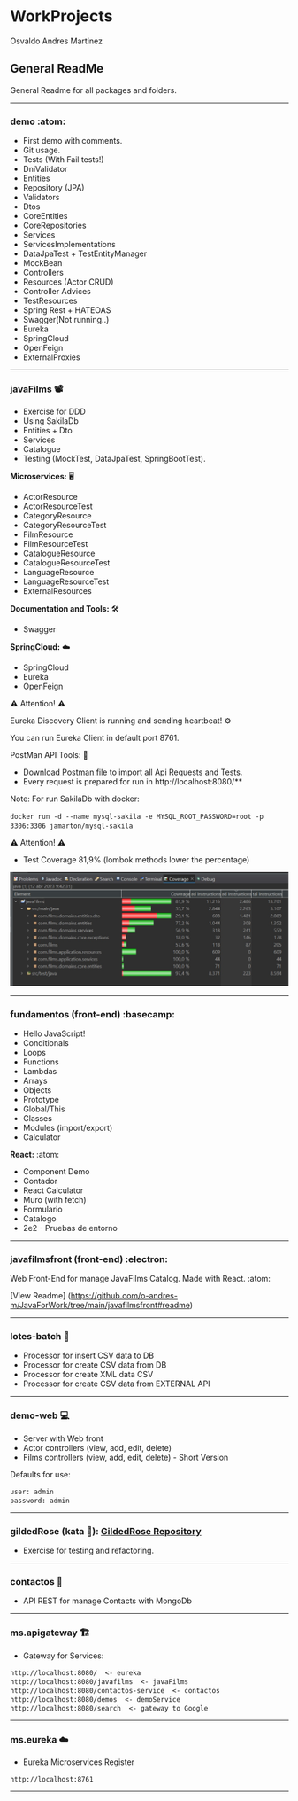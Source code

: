 # WorkProjects

Osvaldo Andres Martinez

## General ReadMe

General Readme for all packages and folders.

---


### demo :atom:

- First demo with comments.
- Git usage.
- Tests (With Fail tests!)
- DniValidator
- Entities
- Repository (JPA)
- Validators
- Dtos
- CoreEntities
- CoreRepositories
- Services
- ServicesImplementations
- DataJpaTest + TestEntityManager
- MockBean
- Controllers
- Resources (Actor CRUD)
- Controller Advices
- TestResources
- Spring Rest + HATEOAS
- Swagger(Not running..)
- Eureka
- SpringCloud
- OpenFeign
- ExternalProxies

---


### javaFilms :film_projector:

- Exercise for DDD
- Using SakilaDb
- Entities + Dto
- Services
- Catalogue
- Testing (MockTest, DataJpaTest, SpringBootTest).


 **Microservices:** :desktop_computer:
 
- ActorResource
- ActorResourceTest
- CategoryResource
- CategoryResourceTest
- FilmResource
- FilmResourceTest
- CatalogueResource
- CatalogueResourceTest
- LanguageResource
- LanguageResourceTest
- ExternalResources

 **Documentation and Tools:** :hammer_and_wrench:
 
- Swagger

 **SpringCloud:** :cloud:
 
- SpringCloud
- Eureka
- OpenFeign

:warning: Attention! :warning:

Eureka Discovery Client is running and sending heartbeat! :gear:

You can run Eureka Client in default port 8761.

 PostMan API Tools: :triangular_flag_on_post:

- [Download Postman file](/files/JavaFilms_V1.postman_collection) to import all Api Requests and Tests.
- Every request is prepared for run in http://localhost:8080/**


Note: For run SakilaDb with docker:

`docker run -d --name mysql-sakila -e MYSQL_ROOT_PASSWORD=root -p 3306:3306 jamarton/mysql-sakila`


:warning: Attention! :warning:

- Test Coverage 81,9% (lombok methods lower the percentage)



![Tests](/files/javaFilm_testsCoverage_v4.jpg)


---


### fundamentos (front-end) :basecamp:

- Hello JavaScript!
- Conditionals
- Loops
- Functions
- Lambdas
- Arrays
- Objects
- Prototype
- Global/This
- Classes
- Modules (import/export)
- Calculator


**React:** :atom:

- Component Demo
- Contador
- React Calculator
- Muro (with fetch)
- Formulario
- Catalogo
- 2e2 - Pruebas de entorno

---

### javafilmsfront (front-end) :electron:

Web Front-End for manage JavaFilms Catalog. Made with React. :atom:

[View Readme] (https://github.com/o-andres-m/JavaForWork/tree/main/javafilmsfront#readme)

---

### lotes-batch :robot:

- Processor for insert CSV data to DB
- Processor for create CSV data from DB
- Processor for create XML data CSV
- Processor for create CSV data from EXTERNAL API


---

### demo-web :computer:


- Server with Web front
- Actor controllers (view, add, edit, delete)
- Films controllers (view, add, edit, delete) - Short Version

Defaults for use:

```
user: admin
password: admin
```

---


### gildedRose (kata :martial_arts_uniform:): [GildedRose Repository](https://github.com/emilybache/GildedRose-Refactoring-Kata)

- Exercise for testing and refactoring.

---


### contactos :busts_in_silhouette:

- API REST for manage Contacts with MongoDb

---

### ms.apigateway :building_construction:

- Gateway for Services:

```
http://localhost:8080/  <- eureka
http://localhost:8080/javafilms  <- javaFilms
http://localhost:8080/contactos-service  <- contactos
http://localhost:8080/demos  <- demoService
http://localhost:8080/search  <- gateway to Google
```


---

### ms.eureka :cloud:

- Eureka Microservices Register

```
http://localhost:8761

```


---
